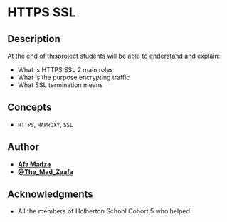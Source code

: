 # HTTPS SSL

## Description
At the end of thisproject students will be able to enderstand and explain:

* What is HTTPS SSL 2 main roles
* What is the purpose encrypting traffic
* What SSL termination means

## Concepts
* ``HTTPS``, ``HAPROXY``, ``SSL``

## Author

* [**Afa Madza**](https://github.com/AfaMadza)
* [**@The_Mad_Zaafa**](https://twitter.com/The_Mad_Zaafa)

## Acknowledgments
* All the members of Holberton School Cohort 5 who helped.
